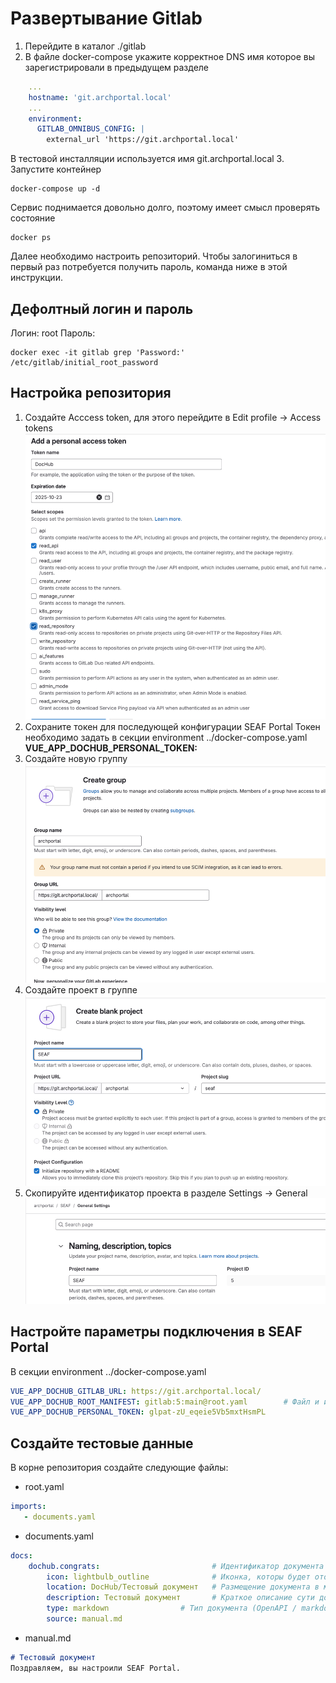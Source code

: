 # Развертывание Gitlab
1. Перейдите в каталог ./gitlab
2. В файле docker-compose укажите корректное DNS имя  которое вы зарегистрировали в предыдущем разделе
``` yaml
    ...
    hostname: 'git.archportal.local'
    ...
    environment:
      GITLAB_OMNIBUS_CONFIG: |
        external_url 'https://git.archportal.local'
```
В тестовой инсталляции используется имя git.archportal.local
3. Запустите контейнер
``` shell
docker-compose up -d
```
Сервис поднимается довольно долго, поэтому имеет смысл проверять состояние
``` shell
docker ps 
```
Далее необходимо настроить репозиторий. Чтобы залогиниться в первый раз потребуется получить пароль, команда ниже в этой инструкции.

## Дефолтный логин и пароль
Логин: root
Пароль:
``` shell
docker exec -it gitlab grep 'Password:' /etc/gitlab/initial_root_password
```

## Настройка репозитория
1. Создайте Acccess token, для этого перейдите в Edit profile -> Access tokens
   ![img.png](images/img.png)
2. Сохраните токен для последующей конфигурации SEAF Portal
   Токен необходимо задать в секции environment ../docker-compose.yaml **VUE_APP_DOCHUB_PERSONAL_TOKEN:**
3. Создайте новую группу
   ![img_1.png](images/img_1.png)
4. Создайте проект в группе
   ![img_2.png](images/img_2.png)
5. Скопируйте идентификатор проекта в разделе Settings -> General 
   ![img_3.png](images/img_3.png)

## Настройте параметры подключения в SEAF Portal
В секции environment ../docker-compose.yaml
``` yaml
VUE_APP_DOCHUB_GITLAB_URL: https://git.archportal.local/
VUE_APP_DOCHUB_ROOT_MANIFEST: gitlab:5:main@root.yaml        # Файл и импортами
VUE_APP_DOCHUB_PERSONAL_TOKEN: glpat-zU_eqeie5Vb5mxtHsmPL
```
## Создайте тестовые данные
В корне репозитория создайте следующие файлы:
 - root.yaml
``` yaml
imports:
   - documents.yaml
```
- documents.yaml
``` yaml
docs:
    dochub.congrats:                         # Идентификатор документа
        icon: lightbulb_outline              # Иконка, которы будет отображаться в дереве навигации
        location: DocHub/Тестовый документ   # Размещение документа в меню (если требуется отражать)
        description: Тестовый документ       # Краткое описание сути документа (опиционально)
        type: markdown                # Тип документа (OpenAPI / markdown / PlantUML / Table)
        source: manual.md 
```
- manual.md
``` markdown
# Тестовый документ
Поздравляем, вы настроили SEAF Portal.
```